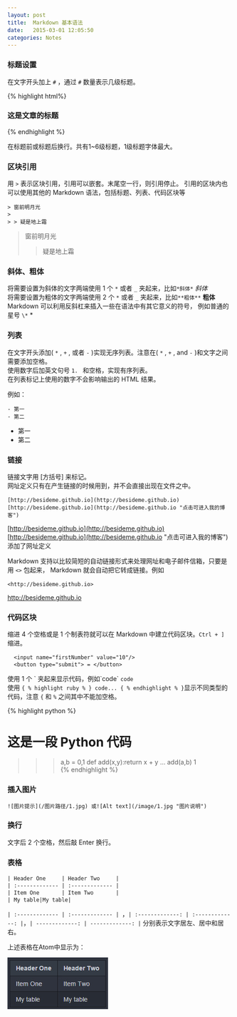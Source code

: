 ```yaml
---
layout: post
title:  Markdown 基本语法
date:   2015-03-01 12:05:50
categories: Notes
---   
```


### 标题设置
  
在文字开头加上 `#` ，通过 `#` 数量表示几级标题。  

{% highlight html%}  
### 这是文章的标题
{% endhighlight %}

在标题前或标题后换行。共有1~6级标题，1级标题字体最大。

### 区块引用

用 `>` 表示区块引用，引用可以嵌套。末尾空一行，则引用停止。
引用的区块内也可以使用其他的 Markdown 语法，包括标题、列表、代码区块等

	> 窗前明月光  
	>       
	> > 疑是地上霜  
   
> 窗前明月光  
>       
> > 疑是地上霜  

### 斜体、粗体 

将需要设置为斜体的文字两端使用 1 个 `*` 或者 `_` 夹起来，比如`*斜体*` *斜体*       
将需要设置为粗体的文字两端使用 2 个 `*` 或者 `_` 夹起来，比如`**粗体**` **粗体**   
Markdown 可以利用反斜杠来插入一些在语法中有其它意义的符号，
例如普通的星号 `\*`  \*  

### 列表 

在文字开头添加( `*` ,  `+` , 或者 `-` )实现无序列表。注意在( `*` , `+` , and  `-` )和文字之间需要添加空格。  
使用数字后加英文句号 `1. ` 和空格，实现有序列表。    
在列表标记上使用的数字不会影响输出的 HTML 结果。   
  
例如：

	- 第一  
	- 第二  
		
* 第一  
* 第二  
  


### 链接

链接文字用 [方括号] 来标记。     
网址定义只有在产生链接的时候用到，并不会直接出现在文件之中。    

	[http://besideme.github.io](http://besideme.github.io)
	[http://besideme.github.io](http://besideme.github.io "点击可进入我的博客") 

[http://besideme.github.io](http://besideme.github.io)  
[http://besideme.github.io](http://besideme.github.io "点击可进入我的博客")   添加了网址定义

Markdown 支持以比较简短的自动链接形式来处理网址和电子邮件信箱，只要是用 `<>` 包起来， Markdown 就会自动把它转成链接。例如

	<http://besideme.github.io>     
	
<http://besideme.github.io>   

### 代码区块

缩进 4 个空格或是 1 个制表符就可以在 Markdown 中建立代码区块。`Ctrl + ]` 缩进。    

	  <input name="firstNumber" value="10"/>
	  <button type="submit"> = </button>  

使用 1 个 \` 夹起来显示代码，例如\`code\` `code`   
使用 `{ % highlight ruby % } code... { % endhighlight % }`显示不同类型的代码，注意 `{` 和 `%` 之间其中不能加空格。

{% highlight python %}
# 这是一段 Python 代码
>>>a,b = 0,1
>>>def add(x,y):return x + y
...
>>>add(a,b)
1  
{% endhighlight %}

### 插入图片
               
`![图片提示](/图片路径/1.jpg) 或![Alt text](/image/1.jpg "图片说明") `  

### 换行

文字后 2 个空格，然后敲 Enter 换行。

### 表格

	| Header One     | Header Two     |
	| :------------- | :------------- |
	| Item One       | Item Two       |
	| My table|My table|


`| :------------- | :------------- | `，`| :-------------: | :-------------: |`，`| -------------: | -------------: |` 分别表示文字居左、居中和居右。

上述表格在Atom中显示为：

  ![表格](/image/Tabletest.jpg "表格样式")


  


 


        